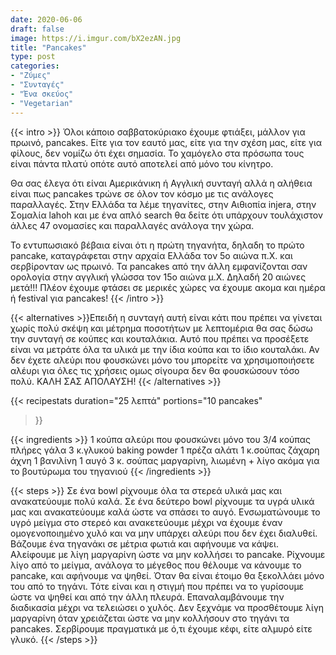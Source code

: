 ```yaml
---
date: 2020-06-06
draft: false
image: https://i.imgur.com/bX2ezAN.jpg
title: "Pancakes"
type: post
categories:
- "Ζύμες"
- "Συνταγές"
- "Ένα σκεύος"
- "Vegetarian"
---
```


{{< intro >}}
Όλοι κάποιο σαββατοκύριακο έχουμε φτιάξει, μάλλον για πρωινό, pancakes. Είτε για τον εαυτό μας, είτε για την σχέση μας, είτε για φίλους, δεν νομίζω ότι έχει σημασία. Το χαμόγελο στα πρόσωπα τους είναι πάντα πλατύ οπότε αυτό αποτελεί από μόνο του κίνητρο.

Θα σας έλεγα ότι είναι Αμερικάνικη ή Αγγλική συνταγή αλλά η αλήθεια είναι πως pancakes τρώνε σε όλον τον κόσμο με τις ανάλογες παραλλαγές. Στην Ελλάδα τα λέμε τηγανίτες, στην Αιθιοπία injera, στην Σομαλία lahoh και με ένα απλό search θα δείτε ότι υπάρχουν τουλάχιστον άλλες 47 ονομασίες και παραλλαγές ανάλογα την χώρα.

Το εντυπωσιακό βέβαια είναι ότι η πρώτη τηγανήτα, δηλαδη το πρώτο pancake, καταγράφεται στην αρχαία Ελλάδα τον 5ο αιώνα π.Χ. και σερβίρονταν ως πρωινό. Τα pancakes από την άλλη εμφανίζονται σαν ορολογία στην αγγλική γλώσσα τον 15ο αιώνα μ.Χ. Δηλαδή 20 αιώνες μετά!!! Πλέον έχουμε φτάσει σε μερικές χώρες να έχουμε ακομα και ημέρα ή festival για pancakes!
{{< /intro >}}

{{< alternatives >}}Επειδή η συνταγή αυτή είναι κάτι που πρέπει να γίνεται χωρίς πολύ σκέψη και μέτρημα ποσοτήτων με λεπτομέρια θα σας δώσω την συνταγή σε κούπες και κουταλάκια. Αυτό που πρέπει να προσέξετε είναι να μετράτε όλα τα υλικά με την ίδια κούπα και το ίδιο κουταλάκι.
Αν δεν έχετε αλεύρι που φουσκώνει μόνο του μπορείτε να χρησιμοποιήσετε αλέυρι για όλες τις χρήσεις ομως σίγουρα δεν θα φουσκώσουν τόσο πολύ. ΚΑΛΗ ΣΑΣ ΑΠΟΛΑΥΣΗ!
{{< /alternatives >}}

{{< recipestats 
    duration="25 λεπτά"
    portions="10 pancakes"
>}}

{{< ingredients >}} 
1 κούπα αλεύρι που φουσκώνει μόνο του
3/4 κούπας πλήρες γάλα
3 κ.γλυκού baking powder
1 πρέζα αλάτι
1 κ.σούπας ζάχαρη άχνη
1 βανιλίνη
1 αυγό
3 κ. σούπας μαργαρίνη, λιωμένη + λίγο ακόμα για το βουτύρωμα του τηγανιού
{{< /ingredients >}}

{{< steps >}}
Σε ένα bowl ρίχνουμε όλα τα στερεά υλικά μας και ανακατεύουμε πολύ καλά.
Σε ένα δεύτερο bowl ρίχνουμε τα υγρά υλικά μας και ανακατεύουμε καλά ώστε να σπάσει το αυγό.
Ενσωματώνουμε το υγρό μείγμα στο στερεό και ανακετεύουμε μέχρι να έχουμε έναν ομογενοποιημένο χυλό και να μην υπάρχει αλεύρι που δεν έχει διαλυθεί.
Βάζουμε ένα τηγανάκι σε μέτρια φωτιά και αφήνουμε να κάψει. Αλείφουμε με λίγη μαργαρίνη ώστε να μην κολλήσει το pancake.
Ρίχνουμε λίγο από το μείγμα, ανάλογα το μέγεθος που θέλουμε να κάνουμε το pancake, και αφήνουμε να ψηθεί. Όταν θα είναι έτοιμο θα ξεκολλάει μόνο του από το τηγάνι. Τότε είναι και η στιγμή που πρέπει να το γυρίσουμε ώστε να ψηθεί και από την άλλη πλευρά.
Επαναλαμβάνουμε την διαδικασία μέχρι να τελειώσει ο χυλός. Δεν ξεχνάμε να προσθέτουμε λίγη μαργαρίνη όταν χρειάζεται ώστε να μην κολλήσουν στο τηγάνι τα pancakes.
Σερβίρουμε πραγματικά με ό,τι έχουμε κέφι, είτε αλμυρό είτε γλυκό.
{{< /steps >}}
